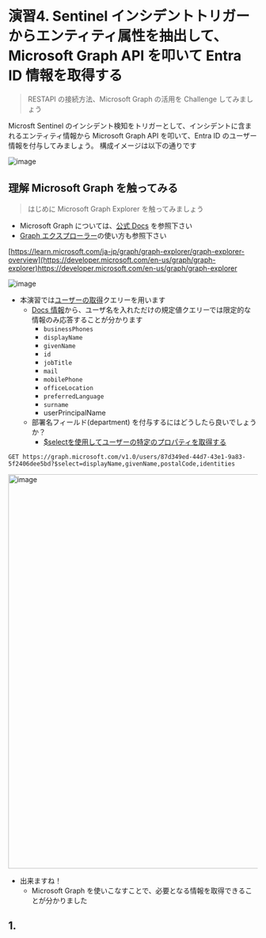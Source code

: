 # 演習4. Sentinel インシデントトリガーからエンティティ属性を抽出して、Microsoft Graph API を叩いて Entra ID 情報を取得する
> RESTAPI の接続方法、Microsoft Graph の活用を Challenge してみましょう

Microsft Sentinel のインシデント検知をトリガーとして、インシデントに含まれるエンティティ情報から Microsoft Graph API を叩いて、Entra ID のユーザー情報を付与してみましょう。 
構成イメージは以下の通りです<p>

![image](https://github.com/hisashin0728/SentinelSOARWorkshopJP/assets/55295601/03cf1312-856e-4fb6-a34d-0ff898600940)

## 理解 Microsoft Graph を触ってみる
> はじめに Microsoft Graph Explorer を触ってみましょう

- Microsoft Graph については、[公式 Docs](https://learn.microsoft.com/ja-jp/graph/overview) を参照下さい
- [Graph エクスプローラー](https://learn.microsoft.com/ja-jp/graph/graph-explorer/graph-explorer-overview)の使い方も参照下さい

[https://learn.microsoft.com/ja-jp/graph/graph-explorer/graph-explorer-overview](https://developer.microsoft.com/en-us/graph/graph-explorer)https://developer.microsoft.com/en-us/graph/graph-explorer

![image](https://github.com/hisashin0728/SentinelSOARWorkshopJP/assets/55295601/1738f4b2-40cc-4e08-8c88-d48dfab535ad)

- 本演習では[ユーザーの取得](https://learn.microsoft.com/ja-jp/graph/api/user-get?view=graph-rest-1.0&tabs=http)クエリーを用います
  - [Docs 情報](https://learn.microsoft.com/ja-jp/graph/api/user-get?view=graph-rest-1.0&tabs=http#example-1-standard-users-request)から、ユーザ名を入れただけの規定値クエリーでは限定的な情報のみ応答することが分かります
    - ``businessPhones``
    - ``displayName``
    - ``givenName``
    - ``id``
    - ``jobTitle``
    - ``mail``
    - ``mobilePhone``
    - ``officeLocation``
    - ``preferredLanguage``
    - ``surname``
    - userPrincipalName
  - 部署名フィールド(department) を付与するにはどうしたら良いでしょうか？
    - [$selectを使用してユーザーの特定のプロパティを取得する](https://learn.microsoft.com/ja-jp/graph/api/user-get?view=graph-rest-1.0&tabs=http#example-3-use-select-to-retrieve-specific-properties-of-a-user)

```
GET https://graph.microsoft.com/v1.0/users/87d349ed-44d7-43e1-9a83-5f2406dee5bd?$select=displayName,givenName,postalCode,identities
```
<img width="797" alt="image" src="https://github.com/hisashin0728/SentinelSOARWorkshopJP/assets/55295601/66a9ce25-3710-4a4e-a93b-56ed981a6da6">

- 出来ますね！
  - Microsoft Graph を使いこなすことで、必要となる情報を取得できることが分かりました

## 1. 
